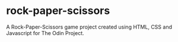 # rock-paper-scissors

A Rock-Paper-Scissors game project created using HTML, CSS and Javascript for The Odin Project. 